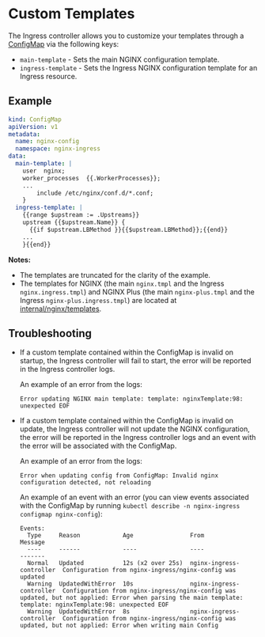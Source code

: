 # Custom Templates

The Ingress controller allows you to customize your templates through a [ConfigMap](../../docs/configmap-and-annotations.md) via the following keys:
* `main-template` - Sets the main NGINX configuration template.
* `ingress-template` - Sets the Ingress NGINX configuration template for an Ingress resource.

## Example
```yaml
kind: ConfigMap
apiVersion: v1
metadata:
  name: nginx-config
  namespace: nginx-ingress
data:
  main-template: |
    user  nginx;
    worker_processes  {{.WorkerProcesses}};
    ...
        include /etc/nginx/conf.d/*.conf;
    }
  ingress-template: |
    {{range $upstream := .Upstreams}}
    upstream {{$upstream.Name}} {
      {{if $upstream.LBMethod }}{{$upstream.LBMethod}};{{end}}
    ...
    }{{end}}
```
**Notes:**
* The templates are truncated for the clarity of the example.
* The templates for NGINX (the main `nginx.tmpl` and the Ingress `nginx.ingress.tmpl`) and NGINX Plus (the main `nginx-plus.tmpl` and the Ingress `nginx-plus.ingress.tmpl`) are located at [internal/nginx/templates](../../internal/nginx/templates/).

## Troubleshooting
* If a custom template contained within the ConfigMap is invalid on startup, the Ingress controller will fail to start, the error will be reported in the Ingress controller logs.

    An example of an error from the logs:
    ```
    Error updating NGINX main template: template: nginxTemplate:98: unexpected EOF
    ```

* If a custom template contained within the ConfigMap is invalid on update, the Ingress controller will not update the NGINX configuration, the error will be reported in the Ingress controller logs and an event with the error will be associated with the ConfigMap.

    An example of an error from the logs:
    ```
    Error when updating config from ConfigMap: Invalid nginx configuration detected, not reloading
    ```

  An example of an event with an error (you can view events associated with the ConfigMap by running `kubectl describe -n nginx-ingress configmap nginx-config`):

    ```
    Events:
      Type     Reason            Age                From                      Message
      ----     ------            ----               ----                      -------
      Normal   Updated           12s (x2 over 25s)  nginx-ingress-controller  Configuration from nginx-ingress/nginx-config was updated
      Warning  UpdatedWithError  10s                nginx-ingress-controller  Configuration from nginx-ingress/nginx-config was updated, but not applied: Error when parsing the main template: template: nginxTemplate:98: unexpected EOF
      Warning  UpdatedWithError  8s                 nginx-ingress-controller  Configuration from nginx-ingress/nginx-config was updated, but not applied: Error when writing main Config
    ```

